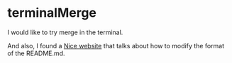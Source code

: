 # terminalMerge
I would like to try merge in the terminal.

And also, I found a [Nice website](https://help.github.com/articles/basic-writing-and-formatting-syntax/) that talks about how to modify the format of the README.md.
